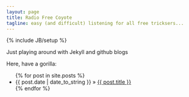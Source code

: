 ```yaml
---
layout: page
title: Radio Free Coyote
tagline: easy (and difficult) listening for all free tricksers... 
---
```

{% include JB/setup %}

Just playing around with Jekyll and github blogs

Here, have a gorilla:

<ul class="posts">
  {% for post in site.posts %}
    <li><span>{{ post.date | date_to_string }}</span> &raquo; <a href="{{ BASE_PATH }}{{ post.url }}">{{ post.title }}</a></li>
  {% endfor %}
</ul>



